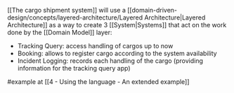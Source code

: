 [[The cargo shipment system]] will use a [[domain-driven-design/concepts/layered-architecture/Layered Architecture|Layered Architecture]] as a way to create 3 [[System|Systems]] that act on the work done by the [[Domain Model]] layer:

- Tracking Query: access handling of cargos up to now
- Booking: allows to register cargo according to the system availability
- Incident Logging: records each handling of the cargo (providing information for the tracking query app)

#example at [[4 - Using the language - An extended example]]